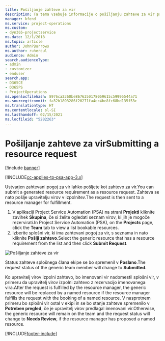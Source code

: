 ```yaml
---
title: Pošiljanje zahteve za vir
description: Ta tema vsebuje informacije o pošiljanju zahteve za vir projekta.
manager: kfend
ms.service: project-operations
ms.custom:
- dyn365-projectservice
ms.date: 12/1/2018
ms.topic: article
author: JohnPBurrows
ms.author: ruhercul
audience: Admin
search.audienceType:
- admin
- customizer
- enduser
search.app:
- D365CE
- D365PS
- ProjectOperations
ms.openlocfilehash: 8976ca2360be8676350178059615c59995544a71
ms.sourcegitcommit: fa32b1893286f20271fa4ec4be8fc68bd135f53c
ms.translationtype: HT
ms.contentlocale: sl-SI
ms.lasthandoff: 02/15/2021
ms.locfileid: "5282263"
---
```

# <a name="submitting-a-resource-request"></a><span data-ttu-id="aa3f8-103">Pošiljanje zahteve za vir</span><span class="sxs-lookup"><span data-stu-id="aa3f8-103">Submitting a resource request</span></span>

[!include [banner](../includes/psa-now-project-operations.md)]

[!INCLUDE[cc-applies-to-psa-app-3.x](../includes/cc-applies-to-psa-app-3x.md)]

<span data-ttu-id="aa3f8-104">Ustvarjen zahtevani pogoj za vir lahko pošljete kot zahtevo za vir.</span><span class="sxs-lookup"><span data-stu-id="aa3f8-104">You can submit a generated resource requirement as a resource request.</span></span> <span data-ttu-id="aa3f8-105">Zahteva se nato pošlje upravitelju virov v izpolnitev.</span><span class="sxs-lookup"><span data-stu-id="aa3f8-105">The request is then sent to a resource manager for fulfillment.</span></span>

1. <span data-ttu-id="aa3f8-106">V aplikaciji Project Service Automation (PSA) na strani **Projekti** kliknite zavihek **Skupina**, če si želite ogledati seznam virov, ki jih je mogoče rezervirati.</span><span class="sxs-lookup"><span data-stu-id="aa3f8-106">In Project Service Automation (PSA), on the **Projects** page, click the **Team** tab to view a list bookable resources.</span></span> 
2. <span data-ttu-id="aa3f8-107">Izberite splošni vir, ki ima zahtevani pogoj za vir, s seznama in nato kliknite **Pošlji zahtevo**.</span><span class="sxs-lookup"><span data-stu-id="aa3f8-107">Select the generic resource that has a resource requirement from the list and then click **Submit Request**.</span></span>

![Pošiljanje zahteve za vir](media/RM-how-to-18.png)

<span data-ttu-id="aa3f8-109">Status zahteve splošnega člana ekipe se bo spremenil v **Poslano**.</span><span class="sxs-lookup"><span data-stu-id="aa3f8-109">The request status of the generic team member will change to **Submitted**.</span></span>

<span data-ttu-id="aa3f8-110">Ko upravitelj virov izpolni zahtevo, bo imenovani vir nadomestil splošni vir, v primeru da upravitelj virov izpolni zahtevo z rezervacijo imenovanega vira.</span><span class="sxs-lookup"><span data-stu-id="aa3f8-110">After the request is fulfilled by the resource manager, the generic resource will be replaced by a named resource if the resource manager fulfills the request with the booking of a named resource.</span></span> <span data-ttu-id="aa3f8-111">V nasprotnem primeru bo splošni vir ostal v ekipi in se bo stanje zahteve spremenilo v **Potreben pregled**, če je upravitelj virov predlagal imenovani vir.</span><span class="sxs-lookup"><span data-stu-id="aa3f8-111">Otherwise, the generic resource will remain on the team and the request status will change to **Needs Review**, if the resource manager has proposed a named resource.</span></span>


[!INCLUDE[footer-include](../includes/footer-banner.md)]